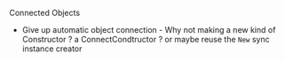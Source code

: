 Connected Objects
* Give up automatic object connection - Why not making a new kind of Constructor ? a ConnectCondtructor ? or maybe reuse the `New` sync instance creator
